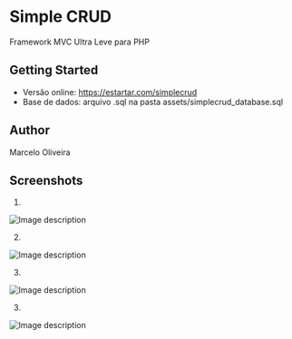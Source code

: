 # Simple CRUD

Framework MVC Ultra Leve para PHP

## Getting Started

- Versão online: https://estartar.com/simplecrud
- Base de dados: arquivo .sql na pasta assets/simplecrud_database.sql

## Author

Marcelo Oliveira

## Screenshots

01. 
![Image description](https://estartar.com/simplecrud/assets/images/screen/03.png)

02. 
![Image description](https://estartar.com/simplecrud/assets/images/screen/01.png)

03. 
![Image description](https://estartar.com/simplecrud/assets/images/screen/02.png)

03. 
![Image description](https://estartar.com/simplecrud/assets/images/screen/04.png)


